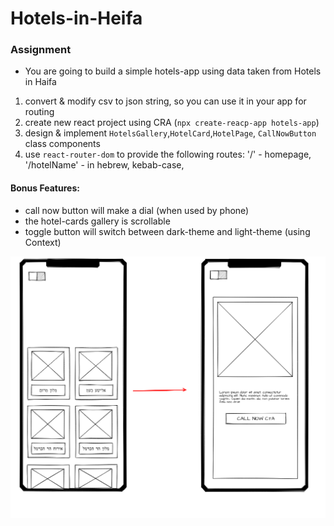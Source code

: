 # Hotels-in-Heifa

### Assignment

- You are going to build a simple hotels-app using data taken from Hotels in Haifa

1. convert & modify csv to json string, so you can use it in your app for routing
2. create new react project using CRA (`npx create-reacp-app hotels-app`)
3. design & implement `HotelsGallery`,`HotelCard`,`HotelPage`, `CallNowButton` class components
4. use `react-router-dom` to provide the following routes: '/' - homepage, '/hotelName' - in hebrew, kebab-case,

#### **Bonus Features:**

- call now button will make a dial (when used by phone)
- the hotel-cards gallery is scrollable
- toggle button will switch between dark-theme and light-theme (using Context)

<img src="./readme-pic/wireframe_hotels.png">
